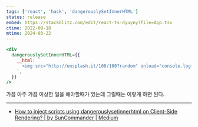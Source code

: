 ```yaml
---
tags: ['react', 'hack', 'dangerouslySetInnerHTML']
status: release
embed: https://stackblitz.com/edit/react-ts-dyuyny?file=App.tsx
ctime: 2022-09-18
mtime: 2024-03-22
---
```


```jsx
<div
  dangerouslySetInnerHTML={{
    __html: `
      <img src="http://unsplash.it/100/100?random" onload="console.log('you got hacked');" />
    `,
  }}
/>
```

가끔 아주 가끔 이상한 일을 해야할때가 있는데 그럴때는 이렇게 하면 된다.

---

- [How to inject scripts using dangerouslysetinnerhtml on Client-Side Rendering? | by SunCommander | Medium](https://suncommander.medium.com/how-to-inject-scripts-using-dangerouslysetinnerhtml-on-client-side-rendering-973037cc06b7)
